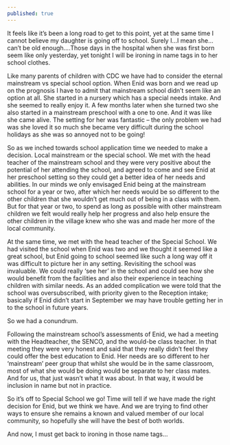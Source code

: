 ```yaml
---
published: true
---
```



It feels like it’s been a long road to get to this point, yet at the same time I cannot believe my daughter is going off to school. Surely I…I mean she…can’t be old enough....Those days in the hospital when she was first born seem like only yesterday, yet tonight I will be ironing in name tags in to her school clothes.

Like many parents of children with CDC we have had to consider the eternal mainstream vs special school option. When Enid was born and we read up on the prognosis I have to admit that mainstream school didn’t seem like an option at all. She started in a nursery which has a special needs intake. And she seemed to really enjoy it. A few months later when she turned two she also started in a mainstream preschool with a one to one. And it was like she came alive. The setting for her was fantastic – the only problem we had was she loved it so much she became very difficult during the school holidays as she was so annoyed not to be going!

So as we inched towards school application time we needed to make a decision. Local mainstream or the special school. We met with the head teacher of the mainstream school and they were very positive about the potential of her attending the school, and agreed to come and see Enid at her preschool setting so they could get a better idea of her needs and abilities. In our minds we only envisaged Enid being at the mainstream school for a year or two, after which her needs would be so different to the other children that she wouldn’t get much out of being in a class with them. But for that year or two, to spend as long as possible with other mainstream children we felt would really help her progress and also help ensure the other children in the village knew who she was and made her more of the local community.

At the same time, we met with the head teacher of the Special School.  We had visited the school when Enid was two and we thought it seemed like a great school, but Enid going to school seemed like such a long way off it was difficult to picture her in any setting. Revisiting the school was invaluable. We could really ‘see her’ in the school and could see how she would benefit from the facilities and also their experience in teaching children with similar needs. As an added complication we were told that the school was oversubscribed, with priority given to the Reception intake; basically if Enid didn’t start in September we may have trouble getting her in to the school in future years.

So we had a conundrum. 

Following the mainstream school’s assessments of Enid, we had a meeting with the Headteacher, the SENCO, and the would-be class teacher. In that meeting they were very honest and said that they really didn’t feel they could offer the best education to Enid. Her needs are so different to her ‘mainstream’ peer group that whilst she would be in the same classroom, most of what she would be doing would be separate to her class mates. And for us, that just wasn’t what it was about. In that way, it would be inclusion in name but not in practice.

So it’s off to Special School we go! Time will tell if we have made the right decision for Enid, but we think we have. And we are trying to find other ways to ensure she remains a known and valued member of our local community, so hopefully she will have the best of both worlds.

And now, I must get back to ironing in those name tags…